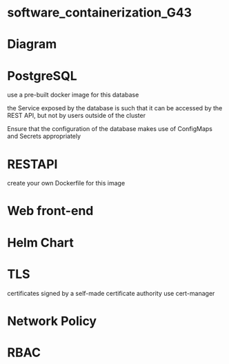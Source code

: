 # software_containerization_G43


# Diagram

# PostgreSQL

use a pre-built docker image for this database

the Service exposed by the database is such that it can be accessed by the REST API, but not by users outside of the cluster 

Ensure that the configuration of the database makes use of ConfigMaps and Secrets appropriately

# RESTAPI  
create your own Dockerfile for this image

# Web front-end

# Helm Chart

# TLS
certificates signed by a self-made certificate authority
use cert-manager

# Network Policy

# RBAC
